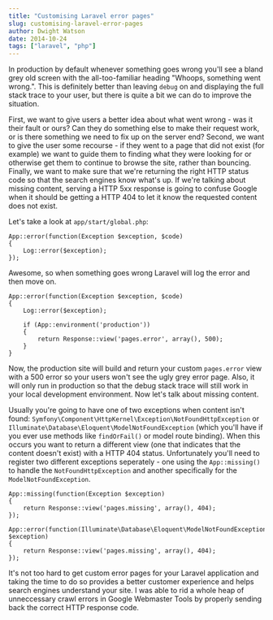 ```yaml
---
title: "Customising Laravel error pages"
slug: customising-laravel-error-pages
author: Dwight Watson
date: 2014-10-24
tags: ["laravel", "php"]
---
```


In production by default whenever something goes wrong you'll see a bland grey old screen with the all-too-familiar heading "Whoops, something went wrong.". This is definitely better than leaving `debug` on and displaying the full stack trace to your user, but there is quite a bit we can do to improve the situation.

First, we want to give users a better idea about what went wrong - was it their fault or ours? Can they do something else to make their request work, or is there something we need to fix up on the server end? Second, we want to give the user some recourse - if they went to a page that did not exist (for example) we want to guide them to finding what they were looking for or otherwise get them to continue to browse the site, rather than bouncing. Finally, we want to make sure that we're returning the right HTTP status code so that the search engines know what's up. If we're talking about missing content, serving a HTTP 5xx response is going to confuse Google when it should be getting a HTTP 404 to let it know the requested content does not exist.

Let's take a look at `app/start/global.php`:

    App::error(function(Exception $exception, $code)
    {
        Log::error($exception);
    });

Awesome, so when something goes wrong Laravel will log the error and then move on.

    App::error(function(Exception $exception, $code)
    {
        Log::error($exception);

        if (App::environment('production'))
        {
            return Response::view('pages.error', array(), 500);
        }
    }

Now, the production site will build and return your custom `pages.error` view with a 500 error so your users won't see the ugly grey error page. Also, it will only run in production so that the debug stack trace will still work in your local development environment. Now let's talk about missing content.

Usually you're going to have one of two exceptions when content isn't found: `Symfony\Component\HttpKernel\Exception\NotFoundHttpException` or `Illuminate\Database\Eloquent\ModelNotFoundException` (which you'll have if you ever use methods like `findOrFail()` or model route binding). When this occurs you want to return a different view (one that indicates that the content doesn't exist) with a HTTP 404 status. Unfortunately you'll need to register two different exceptions seperately - one using the `App::missing()` to handle the `NotFoundHttpException` and another specifically for the `ModelNotFoundException`.

    App::missing(function(Exception $exception)
    {
        return Response::view('pages.missing', array(), 404);
    });

    App::error(function(Illuminate\Database\Eloquent\ModelNotFoundException $exception)
    {
        return Response::view('pages.missing', array(), 404);
    });

It's not too hard to get custom error pages for your Laravel application and taking the time to do so provides a better customer experience and helps search engines understand your site. I was able to rid a whole heap of unneccessary crawl errors in Google Webmaster Tools by properly sending back the correct HTTP response code.
